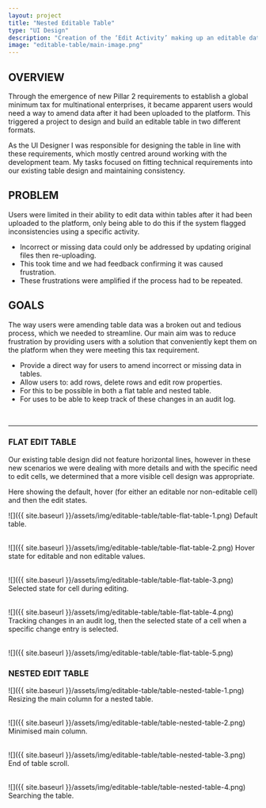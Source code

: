 ```yaml
---
layout: project
title: "Nested Editable Table"
type: "UI Design"
description: "Creation of the ‘Edit Activity’ making up an editable data table, for ARKK Solutions financial automation platform."
image: "editable-table/main-image.png"
---
```


## OVERVIEW
Through the emergence of new Pillar 2 requirements to establish a global minimum tax for multinational enterprises, it became apparent users would need a way to amend data after it had been uploaded to the platform. This triggered a project to design and build an editable table in two different formats.

As the UI Designer I was responsible for designing the table in line with these requirements, which mostly centred around working with the development team.  My tasks focused on fitting technical requirements into our existing table design and maintaining consistency.

## PROBLEM
Users were limited in their ability to edit data within tables after it had been uploaded to the platform, only being able to do this if the system flagged inconsistencies using a specific activity. 
- Incorrect or missing data could only be addressed by updating original files then re-uploading. 
- This took time and we had feedback confirming it was caused frustration. 
- These frustrations were amplified if the process had to be repeated.

## GOALS
The way users were amending table data was a broken out and tedious process, which we needed to streamline. Our main aim was to reduce frustration by providing users with a solution that conveniently kept them on the platform when they were meeting this tax requirement.
- Provide a direct way for users to amend incorrect or missing data in tables. 
- Allow users to: add rows, delete rows and edit row properties. 
- For this to be possible in both a flat table and nested table. 
- For uses to be able to keep track of these changes in an audit log.

<br>

---

### FLAT EDIT TABLE
Our existing table design did not feature horizontal lines, however in these new scenarios we were dealing with more details and with the specific need to edit cells, we determined that a more visible cell design was appropriate.

Here showing the default, hover (for either an editable nor non-editable cell) and then the edit states.

![]({{ site.baseurl }}/assets/img/editable-table/table-flat-table-1.png)
Default table.
<br>
<br>

![]({{ site.baseurl }}/assets/img/editable-table/table-flat-table-2.png)
Hover state for editable and non editable values.
<br>
<br>

![]({{ site.baseurl }}/assets/img/editable-table/table-flat-table-3.png)
Selected state for cell during editing.
<br>
<br>

![]({{ site.baseurl }}/assets/img/editable-table/table-flat-table-4.png)
Tracking changes in an audit log, then the selected state of a cell when a specific change entry is selected.
<br>
<br>

![]({{ site.baseurl }}/assets/img/editable-table/table-flat-table-5.png)


### NESTED EDIT TABLE
![]({{ site.baseurl }}/assets/img/editable-table/table-nested-table-1.png)
Resizing the main column for a nested table.
<br>
<br>

![]({{ site.baseurl }}/assets/img/editable-table/table-nested-table-2.png)
Minimised main column.
<br>
<br>

![]({{ site.baseurl }}/assets/img/editable-table/table-nested-table-3.png)
End of table scroll.
<br>
<br>

![]({{ site.baseurl }}/assets/img/editable-table/table-nested-table-4.png)
Searching the table.
